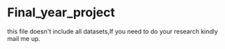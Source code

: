 # Final_year_project

this file doesn't include all datasets,If you need to do your research kindly mail me up.
